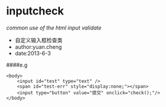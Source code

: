inputcheck
==========

*common use of the html input validate*


* 自定义输入框检查类
* author:yuan.cheng
* date:2013-6-3

####e.g
	<script language="javasctipt" type="text/javascript">
		$(document).ready(function(e) {
		    input=new XJB.InputCheck('test',{
				error:'test-err',//显示错误信息的容器id，默认为target+'-err',此处可不设置
				trigger:'blur',//触发事件（默认）
				required:true,//是否必填（默认）
				blankmsg:'不能为空！',//为空时的提示信息（默认）
				defaultTemplate:'<b>{msg}</b>',//错误信息显示模板，{msg}会被替换为错误提示消息
				validators:[{//检查器组，可以定义多个检查器
					validator:function(v){//定义检查规则，参数为输入框的值
						return v>10;
					},
					msg:'请输入大于10的数字'//错误提示信息
				}]
			});
		});
		function check(){
			alert(input.check());//也可外部调用
		}
	</script>
		</head>
	
	<body>
		<input id="test" type="text" />
		<span id="test-err" style="display:none;"></span>
		<input type="button" value="提交" onclick="check();"/>
	</body>


